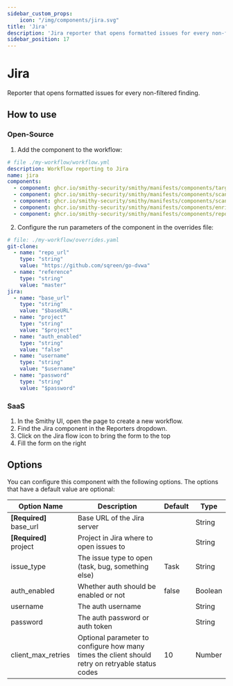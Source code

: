 ```yaml
---
sidebar_custom_props:
    icon: "/img/components/jira.svg"
title: 'Jira'
description: 'Jira reporter that opens formatted issues for every non-filtered finding.'
sidebar_position: 17
---
```


# Jira

Reporter that opens formatted issues for every non-filtered finding.

## How to use

### Open-Source

1. Add the component to the workflow:

```yaml
# file ./my-workflow/workflow.yml
description: Workflow reporting to Jira
name: jira
components:
  - component: ghcr.io/smithy-security/smithy/manifests/components/targets/git-clone:v1.3.2
  - component: ghcr.io/smithy-security/smithy/manifests/components/scanners/gosec:v1.2.3
  - component: ghcr.io/smithy-security/smithy/manifests/components/scanners/nancy:v1.2.2
  - component: ghcr.io/smithy-security/smithy/manifests/components/enrichers/custom-annotation:v0.1.2
  - component: ghcr.io/smithy-security/smithy/manifests/components/reporters/jira:v0.1.1
```

2. Configure the run parameters of the component in the overrides file:

```yaml
# file: ./my-workflow/overrides.yaml
git-clone:
  - name: "repo_url"
    type: "string"
    value: "https://github.com/sqreen/go-dvwa"
  - name: "reference"
    type: "string"
    value: "master"
jira:
  - name: "base_url"
    type: "string"
    value: "$baseURL"
  - name: "project"
    type: "string"
    value: "$project"
  - name: "auth_enabled"
    type: "string"
    value: "false"
  - name: "username"
    type: "string"
    value: "$username"
  - name: "password"
    type: "string"
    value: "$password"
```

### SaaS

1. In the Smithy UI, open the page to create a new workflow.
2. Find the Jira component in the Reporters dropdown.
3. Click on the Jira flow icon to bring the form to the top
4. Fill the form on the right

## Options

You can configure this component with the following options. The options that
have a default value are optional:

| Option Name               | Description                                                                                      | Default | Type    |
|---------------------------|--------------------------------------------------------------------------------------------------|---------|---------|
| **\[Required]** base\_url | Base URL of the Jira server                                                                      |         | String  |
| **\[Required]** project   | Project in Jira where to open issues to                                                          |         | String  |
| issue\_type               | The issue type to open (task, bug, something else)                                               | Task    | String  |
| auth\_enabled             | Whether auth should be enabled or not                                                            | false   | Boolean |
| username                  | The auth username                                                                                |         | String  |
| password                  | The auth password or auth token                                                                  |         | String  |
| client\_max\_retries      | Optional parameter to configure how many times the client should retry on retryable status codes | 10      | Number  |
